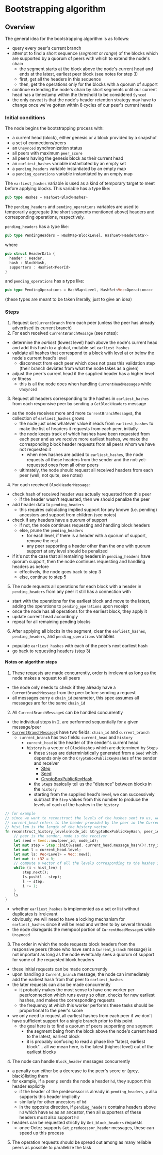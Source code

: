 # Bootstrapping algorithm

## Overview

The general idea for the bootstrapping algorithm is as follows:
- query every peer's current branch
- attempt to find a short sequence (*segment* or *range*) of the blocks which are supported by a quorum of peers with which to extend the node's chain
  - the segment starts at the block above the node's current head and ends at the latest, earliest peer block (see notes for step 3)
  - first, get all the headers in this sequence
  - then, get the operations only for the blocks with a quorum of support
- continue extending the node's chain by short segments until our current head has a timestamp within the threshold to be considered `Synced`
- the only caveat is that the node's header retention strategy may have to change once we've gotten within 8 cycles of our peer's current heads

### Initial conditions

The node begins the bootstrapping process with:
- a current head (block), either genesis or a block provided by a snapshot
- a set of connections/peers
- an `Unsynced` synchronization status
- all peers with maximum `peer_score`
- all peers having the genesis block as their current head
- an `earliest_hashes` variable instantiated by an empty set
- a `pending_headers` variable instantiated by an empty map
- a `pending_operations` variable instantiated by an empty map

The `earliest_hashes` variable is used as a kind of temporary target to meet before applying blocks. This variable has a type like:

```rust
pub type Hashes = HashSet<BlockHashes>
```

The `pending_headers` and `pending_operations` variables are used to temporarily aggregate (the short segments mentioned above) headers and corresponding operations, respectively.

`pending_headers` has a type like:

```rust
pub type PendingHeaders = HashMap<BlockLevel, HashSet<HeaderData>>
```

where

```rust
pub struct HeaderData {
  header : Header,
  hash : BlockHash,
  supporters : HashSet<PeerId>
}
```

and `pending_operations` has a type like:

```rust
pub type PendingOperations = HashMap<Level, HashSet<Vec<Operation>>>
```

(these types are meant to be taken literally, just to give an idea)

### Steps

1. Request `GetCurrentBranch` from each peer (unless the peer has already advertised its current branch)
2. For each received `CurrentBranchMessage` (see notes):
  - determine the *earliest* (lowest level) hash above the node's current head and add this hash to a global, mutable set `earliest_hashes`
  - validate all hashes that correspond to a block with level at or below the node's current head's level
    - disconnect from each peer which does not pass this validation step (their branch deviates from what the node takes as a given)
  - adjust the peer's current head if the supplied header has a higher level or fitness
    - this is all the node does when handling `CurrentHeadMessage`s while `Unsynced`
3. Request all headers corresponding to the hashes in `earliest_hashes` from each responsive peer by sending a `GetBlockHeaders` message
  - as the node receives more and more `CurrentBranchMessage`s, the collection of `earliest_hashes` grows
    - the node just uses whatever value it reads from `earliest_hashes` to make the list of headers it requests from each peer, initially
    - the node keeps track of which hashes have been requested from each peer and as we receive more earliest hashes, we make the corresponding block header requests from all peers whom we have not requested it
      - when new hashes are added to `earliest_hashes`, the node requests all these headers from the sender and the not-yet-requested ones from all other peers
    - ultimately, the node should request all received headers from each peer (well, not quite, see notes)
4. For each received `BlockHeaderMessage`:
  - check hash of received header was actually requested from this peer
    - if the header wasn't requested, then we should penalize the peer
  - add header data to `pending_headers`
    - this requires calculating implied support for any known (i.e. pending) ancestors and support from children (see notes)
  - check if any headers have a quorum of support
    - if not, the node continues requesting and handling block headers
    - else, prune the `pending_headers`
      - for each level, if there is a header with a quorum of support, remove the rest
      - any peer supporting a header other than the one with quorum support at any level should be penalized
  - if it's not the case that all remaining headers in `pending_headers` have quorum support, then the node continues requesting and handling headers as before
    - effectively, the node goes back to step 3
    - else, continue to step 5
5. The node requests all operations for each block with a header in `pending_headers` from any peer it still has a connection with
  - start with the operations for the earliest block and move to the latest, adding the operations to `pending_operations` upon receipt
  - once the node has all operations for the earliest block, they apply it
  - update current head accordingly
  - repeat for all remaining pending blocks
6. After applying all blocks in the segment, clear the `earliest_hashes`, `pending_headers`, and `pending_operations` variables
  - populate `earliest_hashes` with each of the peer's next earliest hash
  - go back to requesting headers (step 3)

#### Notes on algorithm steps

1. These requests are made concurrently, order is irrelevant as long as the node makes a request to all peers
  - the node only needs to check if they already have a `CurrentBranchMessage` from the peer before sending a request
  - all messages carry a `chain_id` parameter, this spec assumes all messages are for the same `chain_id`
2. All `CurrentBranchMessage`s can be handled concurrently
  - the individual steps in 2. are performed sequentially for a given message/peer
  - [`CurrentBranchMessage`](https://github.com/tezedge/tezedge/blob/master/tezos/messages/src/p2p/encoding/current_branch.rs)s have two fields: `chain_id` and `current_branch`
    - `current_branch` has two fields: `current_head` and `history`
      - `current_head` is the header of the sender's current head
      - `history` is a vector of `BlockHash`es which are determined by `Step`s
        - these `Step`s are deterministically generated from a `Seed` which depends only on the `CryptoBoxPublicKeyHash`es of the sender and receiver
          - [Step](https://github.com/tezedge/tezedge/blob/master/crypto/src/seeded_step.rs#L35-L89)
          - [Seed](https://github.com/tezedge/tezedge/blob/master/crypto/src/seeded_step.rs#L15)
          - [CryptoBoxPublicKeyHash](https://github.com/tezedge/tezedge/blob/master/crypto/src/hash.rs#L176)
        - the `Step`s basically tell us the "distance" between blocks in the `history`
        - starting from the supplied head's level, we can successively subtract the `Step` values from this number to produce the levels of each of the hashes in the `history`
```rust
// for example
// since we want to reconstruct the levels of the hashes sent to us, we generate the seed the same way the peer did
// current_head refers to the header provided by the peer in the CurrentBranchMessage
// hist_len is the length of the history vector
fn reconstruct_history_levels(node_id: &CryptoBoxPublicKeyHash, peer_id: &CryptoBoxPublicKeyHash, current_head: &BlockHeader, hist_len: i32) -> Vec<Level> {
    // peer is the sender, node is the receiver
    let seed = Seed::new(peer_id, node_id);
    let mut step = Step::init(&seed, current_head.message_hash()?.try_into()?.as_ref()); // we want a ref to the hash of current_head
    let mut l = current_head.level;
    let mut ls: Vec<Level> = Vec::new();
    let mut i: i32 = 0;
    // compute a vector of all the levels corresponding to the hashes in history
    while (i < hist_len) {
        step.next();
        ls.push(l - step);
        l -= step;
        i += 1;
    }
    ls
}
```
  - whether `earliest_hashes` is implemented as a set or list without duplicates is irrelevant
  - obviously, we will need to have a locking mechanism for `earliest_hashes` since it will be read and written to by several threads
  - the node disregards the mempool portion of `CurrentHeadMessage`s while `Unsynced`
3. The order in which the node requests block headers from the responsive peers (those who have sent a `Current_branch` message) is not important as long as the node eventually sees a quorum of support for some of the requested block headers
  - these initial requests can be made concurrently
  - upon handling a `Current_branch` message, the node can immediately add the earliest hash from that peer to `earliest_hashes`
  - the later requests can also be made concurrently
    - it probably makes the most sense to have one worker per peer/connection which runs every so often, checks for new earliest hashes, and makes the corresponding requests
    - the frequency at which this worker performs these tasks should be proportional to the peer's score
  - we only need to request all earliest hashes from each peer if we don't have sufficient support for a single branch prior to this point
    - the goal here is to find a quorum of peers supporting one segment
      - the segment being from the block above the node's current head to the latest, earliest block
      - it is probably confusing to read a phase like "latest, earliest block"... all we mean here, is the latest (highest level) out of the earliest blocks
4. The node can handle `Block_header` messages concurrently
  - a penalty can either be a decrease to the peer's score or {grey, black}listing them
  - for example, if a peer `p` sends the node a header `hd`, they support this header explicitly
    - if the header of the predecessor is already in `pending_headers`, `p` also supports this header implicitly
    - similarly for other ancestors of `hd`
    - in the opposite direction, if `pending_headers` contains headers above `hd` which have `hd` as an ancestor, then all supporters of these headers must also support `hd`
  - headers can be requested strictly by `Get_block_headers` requests
    - once Octez supports `Get_predecessor_header` messages, these can speed up this process
5. The operation requests should be spread out among as many reliable peers as possible to parallelize the task
